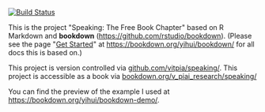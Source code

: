 [![Build Status](https://travis-ci.com/rstudio/bookdown-demo.svg?branch=master)](https://travis-ci.com/rstudio/bookdown-demo)

This is the project "Speaking: The Free Book Chapter" based on R Markdown and **bookdown** (https://github.com/rstudio/bookdown). (Please see the page "[Get Started](https://bookdown.org/yihui/bookdown/get-started.html)" at https://bookdown.org/yihui/bookdown/ for all docs this is based on.)

This project is version controlled via [github.com/vitpia/speaking/](https://github.com/vitpia/speaking/).
This project is accessible as a book via [bookdown.org/v_piai_research/speaking/](https://bookdown.org/v_piai_research/speaking/)

You can find the preview of the example I used at https://bookdown.org/yihui/bookdown-demo/.
